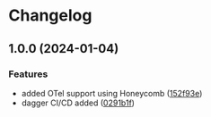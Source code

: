 # Changelog

## 1.0.0 (2024-01-04)


### Features

* added OTel support using Honeycomb ([152f93e](https://github.com/karlmutch/buf-ping/commit/152f93e6dd57c3c46274204a7480001f6d71bc4a))
* dagger CI/CD added ([0291b1f](https://github.com/karlmutch/buf-ping/commit/0291b1fca3e95c5f52ebed0a90fd0b9a783bff61))
